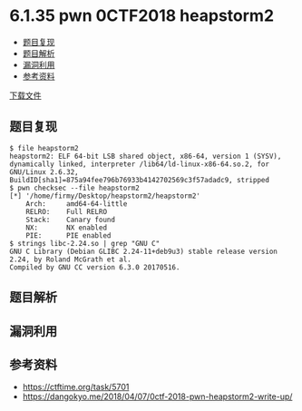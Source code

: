 # 6.1.35 pwn 0CTF2018 heapstorm2

- [题目复现](#题目复现)
- [题目解析](#题目解析)
- [漏洞利用](#漏洞利用)
- [参考资料](#参考资料)

[下载文件](../src/writeup/6.1.35_pwn_0ctf2018_heapstorm2)

## 题目复现

```text
$ file heapstorm2 
heapstorm2: ELF 64-bit LSB shared object, x86-64, version 1 (SYSV), dynamically linked, interpreter /lib64/ld-linux-x86-64.so.2, for GNU/Linux 2.6.32, BuildID[sha1]=875a94fee796b76933b4142702569c3f57adadc9, stripped
$ pwn checksec --file heapstorm2 
[*] '/home/firmy/Desktop/heapstorm2/heapstorm2'
    Arch:     amd64-64-little
    RELRO:    Full RELRO
    Stack:    Canary found
    NX:       NX enabled
    PIE:      PIE enabled
$ strings libc-2.24.so | grep "GNU C"
GNU C Library (Debian GLIBC 2.24-11+deb9u3) stable release version 2.24, by Roland McGrath et al.
Compiled by GNU CC version 6.3.0 20170516.
```

## 题目解析

## 漏洞利用

## 参考资料

- <https://ctftime.org/task/5701>
- <https://dangokyo.me/2018/04/07/0ctf-2018-pwn-heapstorm2-write-up/>

